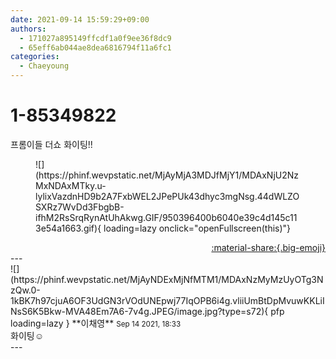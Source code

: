 ```yaml
---
date: 2021-09-14 15:59:29+09:00
authors:
  - 171027a895149ffcdf1a0f9ee36f8dc9
  - 65eff6ab044ae8dea6816794f11a6fc1
categories:
  - Chaeyoung
---
```


# 1-85349822

<div class="post-container" markdown="1">
<div class="content-container md-sidebar__scrollwrap" markdown="1">

프롬이들 더쇼 화이팅!!
<figure markdown="1">
![](https://phinf.wevpstatic.net/MjAyMjA3MDJfMjY1/MDAxNjU2NzMxNDAxMTky.u-lylixVazdnHD9b2A7FxbWEL2JPePUk43dhyc3mgNsg.44dWLZOSXRz7WvDd3FbgbB-ifhM2RsSrqRynAtUhAkwg.GIF/950396400b6040e39c4d145c113e54a1663.gif){ loading=lazy onclick="openFullscreen(this)"}
</figure>


</div>
</div>

<div style="text-align: right;" markdown="1">
<a href="https://weverse.io/fromis9/fanpost/1-85349822" style="text-align: right;">:material-share:{.big-emoji}</a>
</div>
---

<div class="comments-container md-sidebar__scrollwrap" markdown="1">
<div class="comment" markdown="1">
<div class='id-container' markdown="1">
![](https://phinf.wevpstatic.net/MjAyNDExMjNfMTM1/MDAxNzMyMzUyOTg3NzQw.0-1kBK7h97cjuA6OF3UdGN3rVOdUNEpwj77IqOPB6i4g.vliiUmBtDpMvuwKKLiINsS6K5Bkw-MVA48Em7A6-7v4g.JPEG/image.jpg?type=s72){ pfp loading=lazy }
**<span class="artist">이채영</span>** <small>Sep 14 2021, 18:33</small><br>
</div>
<div class='comment-body' markdown="1">
화이팅☺️
</div>
</div>
</div>
---
